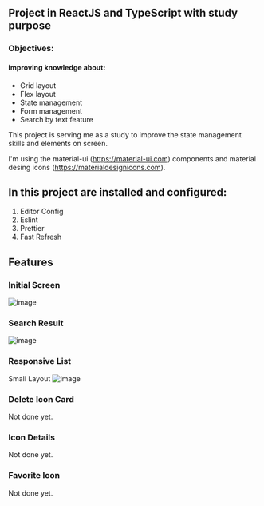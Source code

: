 ## Project in ReactJS and TypeScript with study purpose

### Objectives:

#### improving knowledge about:

- Grid layout
- Flex layout
- State management
- Form management
- Search by text feature

This project is serving me as a study to improve the state management skills and elements on screen.

I'm using the material-ui (https://material-ui.com) components and material desing icons (https://materialdesignicons.com).

## In this project are installed and configured:

1. Editor Config
2. Eslint
3. Prettier
4. Fast Refresh

## Features

### Initial Screen

![image](https://user-images.githubusercontent.com/20348582/90281042-eaae1200-de39-11ea-8322-6cfd9eee9a12.png)

### Search Result

![image](https://user-images.githubusercontent.com/20348582/90281133-192bed00-de3a-11ea-8c35-8bae00170782.png)

### Responsive List

Small Layout
![image](https://user-images.githubusercontent.com/20348582/90283315-01eefe80-de3e-11ea-8d63-62b1de8456c2.png)

### Delete Icon Card

Not done yet.

### Icon Details

Not done yet.

### Favorite Icon

Not done yet.
